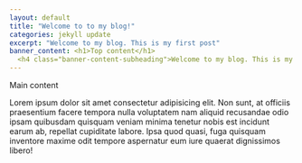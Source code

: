 ```yaml
---
layout: default
title: "Welcome to to my blog!"
categories: jekyll update
excerpt: "Welcome to my blog. This is my first post"
banner_content: <h1>Top content</h1>
  <h4 class="banner-content-subheading">Welcome to my blog. This is my first post</h4>
---
```


Main content

Lorem ipsum dolor sit amet consectetur adipisicing elit. Non sunt, at officiis praesentium facere tempora nulla
voluptatem nam aliquid recusandae odio ipsam quibusdam quisquam veniam minima tenetur nobis est incidunt earum ab,
repellat cupiditate labore. Ipsa quod quasi, fuga quisquam inventore maxime odit tempore aspernatur eum iure quaerat
dignissimos libero!
